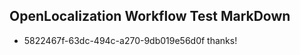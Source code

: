## OpenLocalization Workflow Test MarkDown

* 5822467f-63dc-494c-a270-9db019e56d0f 
thanks!



<!--HONumber=Feb16_HO3-->
